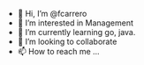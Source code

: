 - 👋 Hi, I’m @fcarrero
- 👀 I’m interested in Management
- 🌱 I’m currently learning go, java.
- 💞️ I’m looking to collaborate 
- 📫 How to reach me ...

<!---
fcarrero/fcarrero is a ✨ special ✨ repository because its `README.md` (this file) appears on your GitHub profile.
You can click the Preview link to take a look at your changes.
--->
